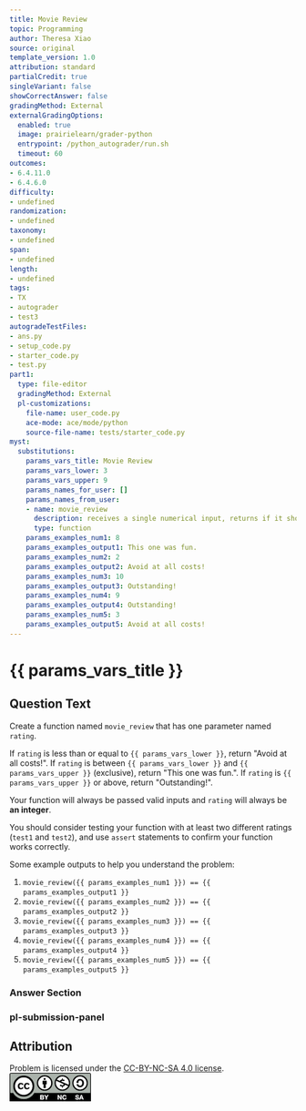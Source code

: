 ```yaml
---
title: Movie Review
topic: Programming
author: Theresa Xiao
source: original
template_version: 1.0
attribution: standard
partialCredit: true
singleVariant: false
showCorrectAnswer: false
gradingMethod: External
externalGradingOptions:
  enabled: true
  image: prairielearn/grader-python
  entrypoint: /python_autograder/run.sh
  timeout: 60
outcomes:
- 6.4.11.0
- 6.4.6.0
difficulty:
- undefined
randomization:
- undefined
taxonomy:
- undefined
span:
- undefined
length:
- undefined
tags:
- TX
- autograder
- test3
autogradeTestFiles:
- ans.py
- setup_code.py
- starter_code.py
- test.py
part1:
  type: file-editor
  gradingMethod: External
  pl-customizations:
    file-name: user_code.py
    ace-mode: ace/mode/python
    source-file-name: tests/starter_code.py
myst:
  substitutions:
    params_vars_title: Movie Review
    params_vars_lower: 3
    params_vars_upper: 9
    params_names_for_user: []
    params_names_from_user:
    - name: movie_review
      description: receives a single numerical input, returns if it should be filtered
      type: function
    params_examples_num1: 8
    params_examples_output1: This one was fun.
    params_examples_num2: 2
    params_examples_output2: Avoid at all costs!
    params_examples_num3: 10
    params_examples_output3: Outstanding!
    params_examples_num4: 9
    params_examples_output4: Outstanding!
    params_examples_num5: 3
    params_examples_output5: Avoid at all costs!
---
```

# {{ params_vars_title }}

## Question Text

Create a function named `movie_review` that has one parameter named `rating`.

If `rating` is less than or equal to `{{ params_vars_lower }}`, return "Avoid at all costs!".
If `rating` is between `{{ params_vars_lower }}` and `{{ params_vars_upper }}` (exclusive), return "This one was fun.".
If `rating` is `{{ params_vars_upper }}` or above, return "Outstanding!".

Your function will always be passed valid inputs and `rating` will always be **an integer**.

You should consider testing your function with at least two different ratings (`test1` and `test2`), and use `assert` statements to confirm your function works correctly.

Some example outputs to help you understand the problem:

1. `movie_review({{ params_examples_num1 }}) == {{ params_examples_output1 }}`
1. `movie_review({{ params_examples_num2 }}) == {{ params_examples_output2 }}`
1. `movie_review({{ params_examples_num3 }}) == {{ params_examples_output3 }}`
1. `movie_review({{ params_examples_num4 }}) == {{ params_examples_output4 }}`
1. `movie_review({{ params_examples_num5 }}) == {{ params_examples_output5 }}`

### Answer Section

### pl-submission-panel

<pl-external-grader-results></pl-external-grader-results>
<pl-file-preview></pl-file-preview>

## Attribution

Problem is licensed under the [CC-BY-NC-SA 4.0 license](https://creativecommons.org/licenses/by-nc-sa/4.0/).<br> ![The Creative Commons 4.0 license requiring attribution-BY, non-commercial-NC, and share-alike-SA license.](https://raw.githubusercontent.com/firasm/bits/master/by-nc-sa.png)